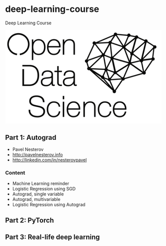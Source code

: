 # deep-learning-course
Deep Learning Course

<img src="./lecture-1/lecture_full/img/ods.png" width="640"/>

## Part 1: Autograd
- Pavel Nesterov
- http://pavelnesterov.info
- http://linkedin.com/in/nesterovpavel

### Content
- Machine Learning reminder
- Logistic Regression using SGD
- Autograd, single variable
- Autograd, multivariable
- Logistic Regression using Autograd


## Part 2: PyTorch



## Part 3: Real-life deep learning
